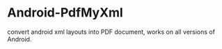 # Android-PdfMyXml
convert android xml layouts into PDF document, works on all versions of Android.

